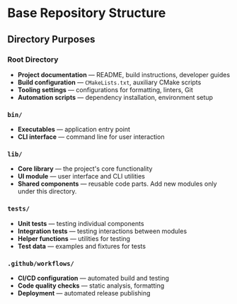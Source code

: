 # Base Repository Structure

## Directory Purposes

### Root Directory
- **Project documentation** — README, build instructions, developer guides
- **Build configuration** — `CMakeLists.txt`, auxiliary CMake scripts
- **Tooling settings** — configurations for formatting, linters, Git
- **Automation scripts** — dependency installation, environment setup

### `bin/`
- **Executables** — application entry point
- **CLI interface** — command line for user interaction

### `lib/`
- **Core library** — the project's core functionality
- **UI module** — user interface and CLI utilities
- **Shared components** — reusable code parts. Add new modules only under this directory.

### `tests/`
- **Unit tests** — testing individual components
- **Integration tests** — testing interactions between modules
- **Helper functions** — utilities for testing
- **Test data** — examples and fixtures for tests

### `.github/workflows/`
- **CI/CD configuration** — automated build and testing
- **Code quality checks** — static analysis, formatting
- **Deployment** — automated release publishing
